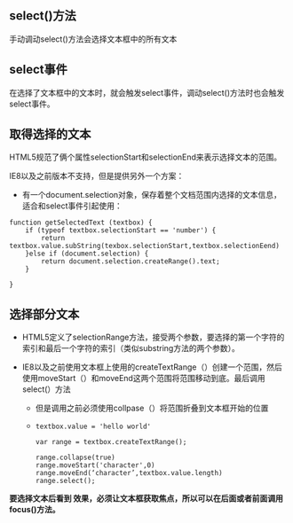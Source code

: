 ## select\(\)方法

手动调动select\(\)方法会选择文本框中的所有文本

## select事件

在选择了文本框中的文本时，就会触发select事件，调动select\(\)方法时也会触发select事件。

## 取得选择的文本

HTML5规范了俩个属性selectionStart和selectionEnd来表示选择文本的范围。

IE8以及之前版本不支持，但是提供另外一个方案：

* 有一个document.selection对象，保存着整个文档范围内选择的文本信息，适合和select事件引起使用：

```
function getSelectedText (textbox) {
    if (typeof textbox.selectionStart == 'number') {
        return textbox.value.subString(texbox.selectionStart,textbox.selectionEend)
    }else if (document.selection) {
        return document.selection.createRange().text;
    }

}
```

## 选择部分文本

* HTML5定义了selectionRange方法，接受两个参数，要选择的第一个字符的索引和最后一个字符的索引（类似substring方法的两个参数）。
* IE8以及之前使用文本框上使用的createTextRange（）创建一个范围，然后使用moveStart（）和moveEnd这两个范围将范围移动到底。最后调用select\(）方法

  * 但是调用之前必须使用collpase（）将范围折叠到文本框开始的位置
  * ```
    textbox.value = 'hello world'

    var range = textbox.createTextRange();

    range.collapse(true)
    range.moveStart('character',0)
    range.moveEnd(‘character’,textbox.value.length)
    range.select();
    ```

**要选择文本后看到 效果，必须让文本框获取焦点，所以可以在后面或者前面调用focus\(\)方法。**

